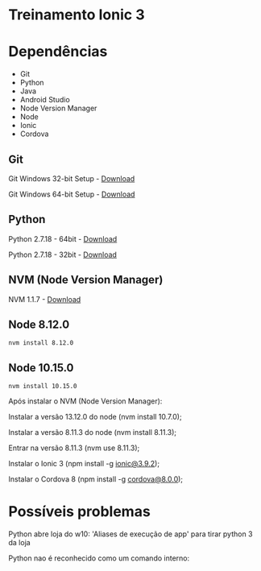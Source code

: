 # Treinamento Ionic 3

# Dependências

- Git
- Python
- Java
- Android Studio
- Node Version Manager
- Node
- Ionic
- Cordova

## Git

Git Windows 32-bit Setup - [Download](https://github.com/git-for-windows/git/releases/download/v2.28.0.windows.1/Git-2.28.0-32-bit.exe)

Git Windows 64-bit Setup - [Download](https://github.com/git-for-windows/git/releases/download/v2.28.0.windows.1/Git-2.28.0-64-bit.exe)

## Python

Python 2.7.18 - 64bit - [Download](https://www.python.org/ftp/python/2.7.18/python-2.7.18.amd64.msi)

Python 2.7.18 - 32bit - [Download](https://www.python.org/ftp/python/2.7.18/python-2.7.18.msi)

## NVM (Node Version Manager)

NVM 1.1.7 - [Download](https://github.com/coreybutler/nvm-windows/releases/download/1.1.7/nvm-setup.zip)

## Node 8.12.0
`nvm install 8.12.0`

## Node 10.15.0

`nvm install 10.15.0`





Após instalar o NVM (Node Version Manager):

Instalar a versão 13.12.0 do node (nvm install 10.7.0);

Instalar a versão 8.11.3 do node (nvm install 8.11.3);

Entrar na versão 8.11.3 (nvm use 8.11.3);

Instalar o Ionic 3 (npm install -g ionic@3.9.2);

Instalar o Cordova 8 (npm install -g cordova@8.0.0);



# Possíveis problemas


Python abre loja do w10:
'Aliases de execução de app' para tirar python 3 da loja

Python nao é reconhecido como um comando interno:
